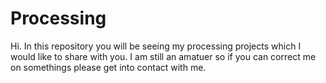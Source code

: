# Processing
Hi. In this repository you will be seeing my processing projects which I would like to share with you.
I am still an amatuer so if you can correct me on somethings please get into contact with me. 
